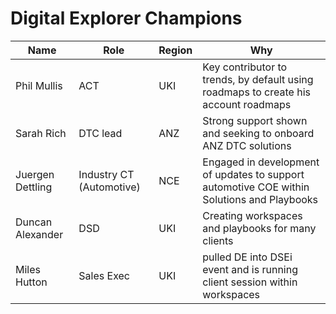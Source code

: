 # Digital Explorer Champions


|Name|Role|Region|Why
|---|---|---|---|
|Phil Mullis|ACT|UKI|Key contributor to trends, by default using roadmaps to create his account roadmaps
|Sarah Rich|DTC lead|ANZ|Strong support shown and seeking to onboard ANZ DTC solutions
|Juergen Dettling|Industry CT (Automotive)|NCE|Engaged in development of updates to support automotive COE within Solutions and Playbooks
|Duncan Alexander|DSD|UKI|Creating workspaces and playbooks for many clients
|Miles Hutton|Sales Exec|UKI|pulled DE into DSEi event and is running client session within workspaces
